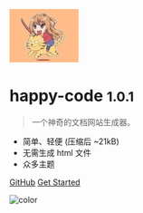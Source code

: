 ![logo](_media/logo.jpg)

# happy-code <small>1.0.1</small>

> 一个神奇的文档网站生成器。
- 简单、轻便 (压缩后 ~21kB)
- 无需生成 html 文件
- 众多主题

[GitHub](https://github.com/happy-coding-cool)
[Get Started](#)

![color](#fde6b3)
